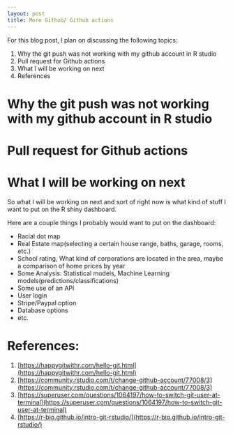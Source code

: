```yaml
---
layout: post
title: More Github/ Github actions
---
```


For this blog post, I plan on discussing the following topics:

1. Why the git push was not working with my github account in R studio
2. Pull request for Github actions
3. What I will be working on next
4. References

# Why the git push was not working with my github account in R studio

# Pull request for Github actions

# What I will be working on next

So what I will be working on next and sort of right now is what kind of stuff I want to put on the R shiny dashboard.

Here are a couple things I probably would want to put on the dashboard:

* Racial dot map
* Real Estate map(selecting a certain house range, baths, garage, rooms, etc.)
* School rating, What kind of corporations are located in the area, maybe a comparison of home prices by year
* Some Analysis: Statistical models, Machine Learning models(predictions/classifications)
* Some use of an API
* User login
* Stripe/Paypal option
* Database options
* etc.

# References:

1. [https://happygitwithr.com/hello-git.html](https://happygitwithr.com/hello-git.html)
2. [https://community.rstudio.com/t/change-github-account/77008/3](https://community.rstudio.com/t/change-github-account/77008/3)
3. [https://superuser.com/questions/1064197/how-to-switch-git-user-at-terminal](https://superuser.com/questions/1064197/how-to-switch-git-user-at-terminal)
4. [https://r-bio.github.io/intro-git-rstudio/](https://r-bio.github.io/intro-git-rstudio/)
